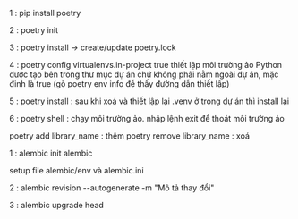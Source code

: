 1 : pip install poetry

2 : poetry init

3 : poetry install -> create/update poetry.lock

4 : poetry config virtualenvs.in-project true
    thiết lập môi trường ảo Python được tạo bên trong thư mục dự án 
     chứ không phải nằm ngoài dự án, mặc đinh là true (gõ poetry env info để thấy đường dẫn thiết lập)
	
5 : poetry install : sau khi xoá và thiết lập lại .venv ở trong dự án thì install lại

6 : poetry shell : chạy môi trường ảo. nhập lệnh exit để thoát môi trường ảo

poetry add library_name : thêm
poetry remove library_name : xoá




<!-- setup alembic  -->

1 : alembic init alembic

setup file alembic/env và alembic.ini

<!-- tạo phiên bản mới khi chỉnh sửa table -->
2 : alembic revision --autogenerate -m "Mô tả thay đổi"

<!-- áp dụng phiên bản mới -->
3 : alembic upgrade head 


<!-- https://app.diagrams.net/#G1LL5jAam8OHK5vP2QU8H8xnODZpZtI_nP -->
<!-- https://github.com/Sanjeev-Thiyagarajan/fastapi-course/blob/main/app/routers/post.py -->
<!-- https://github.com/jmoussa/chat-app-be/blob/develop/app.py -->